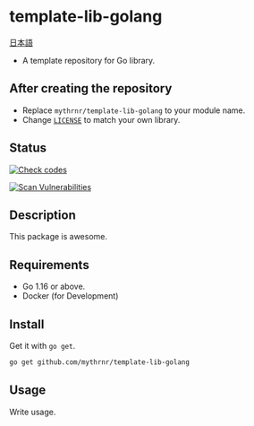 # template-lib-golang

[日本語](./README.jp.md)

- A template repository for Go library.

## After creating the repository

- Replace `mythrnr/template-lib-golang` to your module name.
- Change [`LICENSE`](./LICENSE) to match your own library.

## Status

[![Check codes](https://github.com/mythrnr/template-lib-golang/actions/workflows/check-code.yaml/badge.svg)](https://github.com/mythrnr/template-lib-golang/actions/workflows/check-code.yaml)

[![Scan Vulnerabilities](https://github.com/mythrnr/template-lib-golang/actions/workflows/scan-vulnerabilities.yaml/badge.svg)](https://github.com/mythrnr/template-lib-golang/actions/workflows/scan-vulnerabilities.yaml)

## Description

This package is awesome.

## Requirements

- Go 1.16 or above.
- Docker (for Development)

## Install

Get it with `go get`.

```bash
go get github.com/mythrnr/template-lib-golang
```

## Usage

Write usage.
